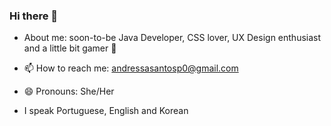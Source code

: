 ### Hi there 👋


- About me:  soon-to-be Java Developer, CSS lover, UX Design enthusiast and a little bit gamer :space_invader:

- 📫 How to reach me: andressasantosp0@gmail.com
- 😄 Pronouns: She/Her
- I speak Portuguese, English and Korean

